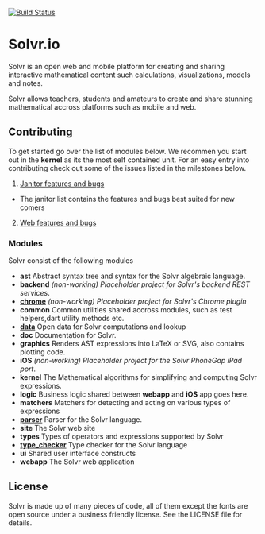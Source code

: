 [![Build Status](https://drone.io/github.com/Solvr/solvr-project/status.png)](https://drone.io/github.com/Solvr/solvr-project/latest)

# Solvr.io

Solvr is an open web and mobile platform for creating and sharing interactive mathematical 
content such calculations, visualizations, models and notes. 

Solvr allows teachers, students and amateurs to create and share stunning mathematical 
accross platforms such as mobile and web. 

## Contributing
To get started go over the list of modules below. We recommen you start out in the **kernel** as its the most
self contained unit. For an easy entry into contributing check out some of the issues listed in the milestones 
below.

 1. [Janitor features and bugs](https://github.com/Solvr/solvr-project/issues?milestone=3&state=open)
   * The janitor list contains the features and bugs best suited for new comers 
 2. [Web features and bugs](https://github.com/Solvr/solvr-project/issues?milestone=2&state=open) 

### Modules
Solvr consist of the following modules

 * **ast** Abstract syntax tree and syntax for the Solvr algebraic language.
 * **backend** *(non-working) Placeholder project for Solvr's backend REST services*.
 * **[chrome](chrome/README.md)** *(non-working) Placeholder project for Solvr's Chrome plugin*
 * **common** Common utilities shared accross modules, such as test helpers,dart utility methods etc.
 * **[data](data/README.md)** Open data for Solvr computations and lookup
 * **doc** Documentation for Solvr.
 * **graphics** Renders AST expressions into LaTeX or SVG, also contains plotting code.
 * **iOS** *(non-working) Placeholder project for the Solvr PhoneGap iPad port*.
 * **kernel** The Mathematical algorithms for simplifying and computing Solvr expressions. 
 * **logic** Business logic shared between **webapp** and **iOS** app goes here.
 * **matchers** Matchers for detecting and acting on various types of expressions
 * **[parser](parser/README.md)** Parser for the Solvr language.
 * **site** The Solvr web site
 * **types** Types of operators and expressions supported by Solvr 
 * **[type_checker](type_checker/README.md)** Type checker for the Solvr language
 * **ui** Shared user interface constructs
 * **webapp** The Solvr web application
 
## License

Solvr is made up of many pieces of code, all of them except the fonts are open source under
a business friendly license. See the LICENSE file for details.